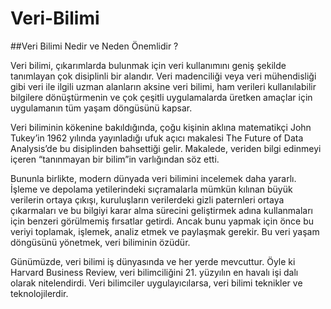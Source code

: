 # Veri-Bilimi
##Veri Bilimi Nedir ve Neden Önemlidir ?

Veri bilimi, çıkarımlarda bulunmak için veri kullanımını geniş şekilde tanımlayan çok disiplinli bir alandır. Veri madenciliği veya veri mühendisliği gibi veri ile ilgili uzman alanların aksine veri bilimi, ham verileri kullanılabilir bilgilere dönüştürmenin ve çok çeşitli uygulamalarda üretken amaçlar için uygulamanın tüm yaşam döngüsünü kapsar.

Veri biliminin kökenine bakıldığında, çoğu kişinin aklına matematikçi John Tukey’in 1962 yılında yayınladığı ufuk açıcı makalesi The Future of Data Analysis’de bu disiplinden bahsettiği gelir. Makalede, veriden bilgi edinmeyi içeren “tanınmayan bir bilim”in varlığından söz etti.

Bununla birlikte, modern dünyada veri bilimini incelemek daha yararlı. İşleme ve depolama yetilerindeki sıçramalarla mümkün kılınan büyük verilerin ortaya çıkışı, kuruluşların verilerdeki gizli paternleri ortaya çıkarmaları ve bu bilgiyi karar alma sürecini geliştirmek adına kullanmaları için benzeri görülmemiş fırsatlar getirdi. Ancak bunu yapmak için önce bu veriyi toplamak, işlemek, analiz etmek ve paylaşmak gerekir. Bu veri yaşam döngüsünü yönetmek, veri biliminin özüdür.

Günümüzde, veri bilimi iş dünyasında ve her yerde mevcuttur. Öyle ki Harvard Business Review, veri bilimciliğini 21. yüzyılın en havalı işi dalı olarak nitelendirdi. Veri bilimciler uygulayıcılarsa, veri bilimi teknikler ve teknolojilerdir.
